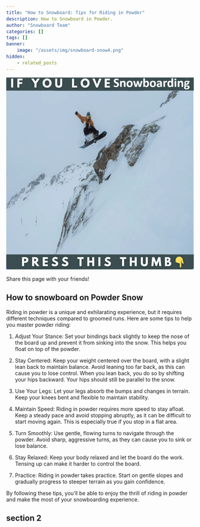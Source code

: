 ```yaml
---
title: "How to Snowboard: Tips for Riding in Powder"
description: How to Snowboard in Powder.
author: "Snowboard Team"
categories: []
tags: []
banner:
    image: "/assets/img/snowboard-snow4.png"
hidden:
    - related_posts
---
```



![Image here](/assets/img/snowboard-snow4.png)

<!-- AddToAny BEGIN -->
<div class="a2a_kit a2a_kit_size_32 a2a_default_style">
<a class="a2a_dd" href="https://www.addtoany.com/share"></a>
<a class="a2a_button_facebook"></a>
<a class="a2a_button_email"></a>
</div>
<script async src="https://static.addtoany.com/menu/page.js"></script>
<!-- AddToAny END -->

Share this page with your friends!


## How to snowboard on Powder Snow

Riding in powder is a unique and exhilarating experience, but it requires different techniques compared to groomed runs. Here are some tips to help you master powder riding:

1.	Adjust Your Stance: Set your bindings back slightly to keep the nose of the board up and prevent it from sinking into the snow. This helps you float on top of the powder.

2.	Stay Centered: Keep your weight centered over the board, with a slight lean back to maintain balance. Avoid leaning too far back, as this can cause you to lose control. When you lean back, you do so by shifting your hips backward.
Your hips should still be parallel to the snow.

3.	Use Your Legs: Let your legs absorb the bumps and changes in terrain. Keep your knees bent and flexible to maintain stability.

4.	Maintain Speed: Riding in powder requires more speed to stay afloat. Keep a steady pace and avoid stopping abruptly, as it can be difficult to start moving again. This is especially true if you stop in a flat area.

5.	Turn Smoothly: Use gentle, flowing turns to navigate through the powder. Avoid sharp, aggressive turns, as they can cause you to sink or lose balance.

6.	Stay Relaxed: Keep your body relaxed and let the board do the work. Tensing up can make it harder to control the board.

7.	Practice: Riding in powder takes practice. Start on gentle slopes and gradually progress to steeper terrain as you gain confidence.

By following these tips, you’ll be able to enjoy the thrill of riding in powder and make the most of your snowboarding experience.


## section 2


```
